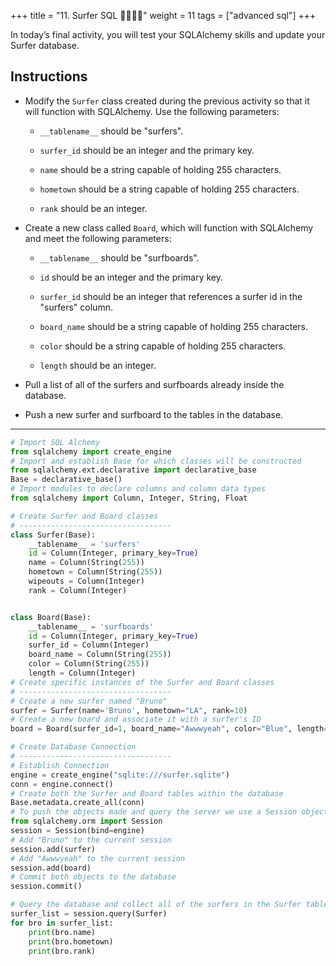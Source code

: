 +++
title = "11. Surfer SQL 👩‍🎓👨‍🎓"
weight = 11
tags = ["advanced sql"] 
+++

In today’s final activity, you will test your SQLAlchemy skills and update your Surfer database.

## Instructions

* Modify the `Surfer` class created during the previous activity so that it will function with SQLAlchemy. Use the following parameters:

    * `__tablename__` should be "surfers".

    * `surfer_id` should be an integer and the primary key.

    * `name` should be a string capable of holding 255 characters.

    * `hometown` should be a string capable of holding 255 characters.

    * `rank` should be an integer.

* Create a new class called `Board`, which will function with SQLAlchemy and meet the following parameters:

    * `__tablename__` should be "surfboards".

    * `id` should be an integer and the primary key.

    * `surfer_id` should be an integer that references a surfer id in the "surfers" column.

    * `board_name` should be a string capable of holding 255 characters.

    * `color` should be a string capable of holding 255 characters.

    * `length` should be an integer.

* Pull a list of all of the surfers and surfboards already inside the database.

* Push a new surfer and surfboard to the tables in the database.

---

```python
# Import SQL Alchemy
from sqlalchemy import create_engine
# Import and establish Base for which classes will be constructed 
from sqlalchemy.ext.declarative import declarative_base
Base = declarative_base()
# Import modules to declare columns and column data types
from sqlalchemy import Column, Integer, String, Float

# Create Surfer and Board classes
# ----------------------------------
class Surfer(Base):
    __tablename__ = 'surfers'
    id = Column(Integer, primary_key=True)
    name = Column(String(255))
    hometown = Column(String(255))
    wipeouts = Column(Integer)
    rank = Column(Integer)


class Board(Base):
    __tablename__ = 'surfboards'
    id = Column(Integer, primary_key=True)
    surfer_id = Column(Integer)
    board_name = Column(String(255))
    color = Column(String(255))
    length = Column(Integer)
# Create specific instances of the Surfer and Board classes
# ----------------------------------
# Create a new surfer named "Bruno"
surfer = Surfer(name='Bruno', hometown="LA", rank=10)
# Create a new board and associate it with a surfer's ID
board = Board(surfer_id=1, board_name="Awwwyeah", color="Blue", length=68)

# Create Database Connection
# ----------------------------------
# Establish Connection
engine = create_engine("sqlite:///surfer.sqlite")
conn = engine.connect()
# Create both the Surfer and Board tables within the database
Base.metadata.create_all(conn)
# To push the objects made and query the server we use a Session object
from sqlalchemy.orm import Session
session = Session(bind=engine)
# Add "Bruno" to the current session
session.add(surfer)
# Add "Awwwyeah" to the current session
session.add(board)
# Commit both objects to the database
session.commit()

# Query the database and collect all of the surfers in the Surfer table
surfer_list = session.query(Surfer)
for bro in surfer_list:
    print(bro.name)
    print(bro.hometown)
    print(bro.rank)
```
